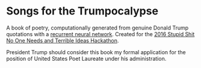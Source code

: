 # Songs for the Trumpocalypse

A book of poetry, computationally generated from genuine Donald Trump quotations with a [recurrent neural network](https://github.com/rossgoodwin/neuralsnap). Created for the [2016 Stupid Shit No One Needs and Terrible Ideas Hackathon](http://www.stupidhackathon.com).

President Trump should consider this book my formal application for the position of United States Poet Laureate under his administration.

